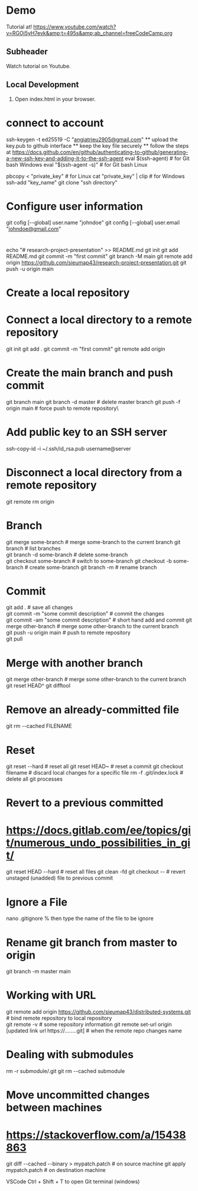 # Demo
Tutorial at!
https://www.youtube.com/watch?v=RGOj5yH7evk&amp;t=495s&amp;ab_channel=freeCodeCamp.org

## Subheader
Watch tutorial on Youtube.

## Local Development
1. Open index.html in your browser.

# connect to account
ssh-keygen -t ed25519 -C "angiatrieu2905@gmail.com"
** upload the key.pub to github interface
** keep the key file securely
** follow the steps at
https://docs.github.com/en/github/authenticating-to-github/generating-a-new-ssh-key-and-adding-it-to-the-ssh-agent
eval $(ssh-agent) # for Git bash Windows
eval "$(ssh-agent -s)" # for Git bash Linux

pbcopy < "private_key" # for Linux
cat "private_key" | clip # for Windows
ssh-add "key_name"
git clone "ssh directory"

# Configure user information
git cofig [--global] user.name "johndoe"
git config [--global] user.email "johndoe@gmail.com"

# 
echo "# research-project-presentation" >> README.md
git init
git add README.md
git commit -m "first commit"
git branch -M main
git remote add origin https://github.com/sieumap43/research-project-presentation.git
git push -u origin main

# Create a local repository
# Connect a local directory to a remote repository
git init
git add .
git commit -m "first commit"
git remote add origin <remote repository URL>
# Create the main branch and push commit
git branch main
git branch -d master # delete master branch
git push -f origin main # force push to remote repository\


# Add public key to an SSH server
ssh-copy-id -i ~/.ssh/id_rsa.pub username@server

# Disconnect a local directory from a remote repository
git remote rm origin

# Branch
git merge some-branch # merge some-branch to the current branch
git branch # list branches\
git branch -d some-branch # delete some-branch\
git checkout some-branch # switch to some-branch
git checkout -b some-branch # create some-branch
git branch -m <old> <new> # rename branch

# Commit
git add . # save all changes\
git commit -m "some commit description" # commit the changes\
git commit -am "some commit description" # short hand add and commit
git merge other-branch # merge some other-branch to the current branch\
git push -u origin main # push to remote repository\
git pull

# Merge with another branch
git merge other-branch # merge some other-branch to the current branch
git reset HEAD^
git difftool

# Remove an already-committed file
git rm --cached FILENAME

# Reset
git reset --hard # reset all
git reset HEAD~ # reset a commit
git checkout filename # discard local changes for a specific file
rm -f .git/index.lock # delete all git processes

# Revert to a previous committed
# https://docs.gitlab.com/ee/topics/git/numerous_undo_possibilities_in_git/
git reset HEAD --hard # reset all files
git clean -fd
git checkout -- <file> # revert unstaged (unadded) file to previous commit

# Ignore a File
nano .gitignore
% then type the name of the file to be ignore

# Rename git branch from master to origin
git branch -m master main

# Working with URL
git remote add origin https://github.com/sieumap43/distributed-systems.git # bind remote repository to local repository\
git remote -v # some repository information
git remote set-url origin [updated link url https://........git] # when the remote repo changes name

# Dealing with submodules
rm -r submodule/.git
git rm --cached submodule

# Move uncommitted changes between machines
# https://stackoverflow.com/a/15438863
git diff --cached --binary > mypatch.patch # on source machine
git apply mypatch.patch # on destination machine


VSCode
Ctrl + Shift + T to open Git terminal (windows)
